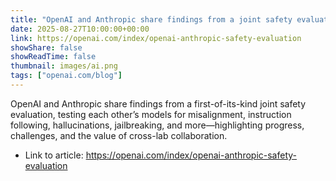 ```yaml
---
title: "OpenAI and Anthropic share findings from a joint safety evaluation"
date: 2025-08-27T10:00:00+00:00
link: https://openai.com/index/openai-anthropic-safety-evaluation
showShare: false
showReadTime: false
thumbnail: images/ai.png
tags: ["openai.com/blog"]
---
```

OpenAI and Anthropic share findings from a first-of-its-kind joint safety evaluation, testing each other’s models for misalignment, instruction following, hallucinations, jailbreaking, and more—highlighting progress, challenges, and the value of cross-lab collaboration.

- Link to article: https://openai.com/index/openai-anthropic-safety-evaluation
